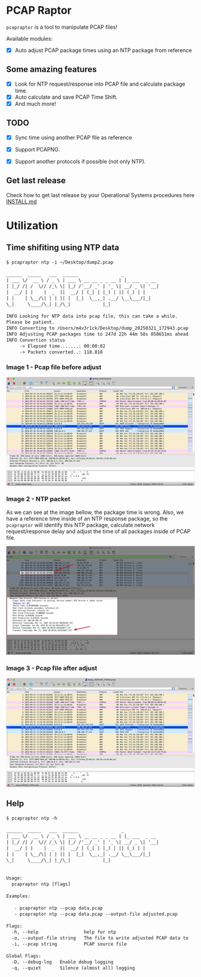 # PCAP Raptor

`pcapraptor` is a tool to manipulate PCAP files! 

Available modules:

* [x] Auto adjust PCAP package times using an NTP package from reference


## Some amazing features

* [x] Look for NTP request/response into PCAP file and calculate package time.   
* [x] Auto calculate and save PCAP Time Shift.  
* [x] And much more!  

## TODO

* [x] Sync time using another PCAP file as reference  
* [x] Support PCAPNG.  
* [x] Support another protocols if possible (not only NTP).


## Get last release

Check how to get last release by your Operational Systems procedures here [INSTALL.md](https://github.com/helviojunior/pcapraptor/blob/main/INSTALL.md)


# Utilization

## Time shifiting using NTP data

```
$ pcapraptor ntp -i ~/Desktop/dump2.pcap

______  _____   ___  ______                _
| ___ \/  __ \ / _ \ | ___ \ __ __ _ _ __ | |_ ___  _ __
| |_/ /| /  \// /_\ \| |_/ /'__/ _' | '_ \| __/ _ \| '__|
|  __/ | |    |  _  ||  __/ | (_| | |_) | || (_) | |
| |    | \__/\| | | || |  |_|  \__,_| .__/ \__\___/|_|
\_|     \____/\_| |_/\_|            |_| 

INFO Looking for NTP data into pcap file, this can take a while. Please be patient.
INFO Converting to /Users/m4v3r1ck/Desktop/dump_20250321_172943.pcap
INFO Adjusting PCAP packages time to 247d 22h 44m 58s 058651ms ahead
INFO Convertion status
     -> Elapsed time.......: 00:00:02
     -> Packets converted..: 118.818
```

### Image 1 - Pcap file before adjust

![PCAP1 - before adjustments](https://github.com/helviojunior/pcapraptor/blob/main/images/pcap1.jpg "before adjustments")

### Image 2 - NTP packet

As we can see at the image bellow, the package time is wrong. Also, we have a reference time inside of an NTP response package, so the `pcapraptor` will identify this NTP package, calculate network request/response delay and adjust the time of all packages inside of PCAP file.

![PCAP2 - ntp packet](https://github.com/helviojunior/pcapraptor/blob/main/images/pcap2.jpg "ntp packet")

### Image 3 - Pcap file after adjust

![PCAP3 - after adjustments](https://github.com/helviojunior/pcapraptor/blob/main/images/pcap3.jpg "after adjustments")


## Help

```
$ pcapraptor ntp -h

______  _____   ___  ______                _
| ___ \/  __ \ / _ \ | ___ \ __ __ _ _ __ | |_ ___  _ __
| |_/ /| /  \// /_\ \| |_/ /'__/ _' | '_ \| __/ _ \| '__|
|  __/ | |    |  _  ||  __/ | (_| | |_) | || (_) | |
| |    | \__/\| | | || |  |_|  \__,_| .__/ \__\___/|_|
\_|     \____/\_| |_/\_|            |_| 


Usage:
  pcapraptor ntp [flags]

Examples:

   - pcapraptor ntp --pcap data.pcap
   - pcapraptor ntp --pcap data.pcap --output-file adjusted.pcap

Flags:
  -h, --help                 help for ntp
  -o, --output-file string   The file to write adjusted PCAP data to
  -i, --pcap string          PCAP source file

Global Flags:
  -D, --debug-log   Enable debug logging
  -q, --quiet       Silence (almost all) logging


```
